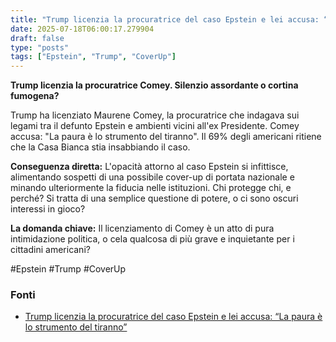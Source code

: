 ```yaml
---
title: "Trump licenzia la procuratrice del caso Epstein e lei accusa: “La paura è lo strumento del tiranno”"
date: 2025-07-18T06:00:17.279904
draft: false
type: "posts"
tags: ["Epstein", "Trump", "CoverUp"]
---
```


**Trump licenzia la procuratrice Comey.  Silenzio assordante o cortina fumogena?**

Trump ha licenziato Maurene Comey, la procuratrice che indagava sui legami tra il defunto Epstein e ambienti vicini all'ex Presidente.  Comey accusa: "La paura è lo strumento del tiranno".  Il 69% degli americani ritiene che la Casa Bianca stia insabbiando il caso.

**Conseguenza diretta:**  L'opacità attorno al caso Epstein si infittisce, alimentando sospetti di una possibile cover-up di portata nazionale e minando ulteriormente la fiducia nelle istituzioni.  Chi protegge chi, e perché?  Si tratta di una semplice questione di potere, o ci sono oscuri interessi in gioco?

**La domanda chiave:**  Il licenziamento di Comey è un atto di pura intimidazione politica, o cela qualcosa di più grave e inquietante per i cittadini americani?

#Epstein #Trump #CoverUp


### Fonti
- [Trump licenzia la procuratrice del caso Epstein e lei accusa: “La paura è lo strumento del tiranno”](https://www.repubblica.it/esteri/2025/07/18/news/trump_epstein_procuratrice_licenziamento-424737692/)
